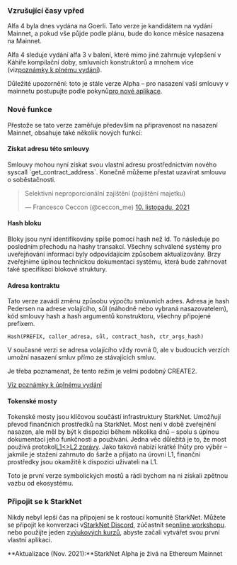 ### Vzrušující časy vpřed

Alfa 4 byla dnes vydána na Goerli. Tato verze je kandidátem na vydání Mainnet, a pokud vše půjde podle plánu, bude do konce měsíce nasazena na Mainnet.

Alfa 4 sleduje vydání alfa 3 v balení, které mimo jiné zahrnuje vylepšení v Káhiře kompilační doby, smluvních konstruktorů a mnohem více (viz[poznámky k plnému vydání](https://github.com/starkware-libs/cairo-lang/releases/tag/v0.5.0)).

Důležité upozornění: toto je stále verze Alpha – pro nasazení vaší smlouvy v mainnetu postupujte podle pokynů[pro nové aplikace](https://forms.reform.app/starkware/SN-Alpha-Contract-Deployment/l894lu).

### Nové funkce

Přestože se tato verze zaměřuje především na připravenost na nasazení Mainnet, obsahuje také několik nových funkcí:

#### Získat adresu této smlouvy

Smlouvy mohou nyní získat svou vlastní adresu prostřednictvím nového syscall \`get_contract_address\`. Konečně můžeme přestat uzavírat smlouvu o soběstačnosti.

<blockquote class="twitter-tweet"><p lang="en" dir="ltr">Selektivní neproporcionální zajištění (pojištění majetku)</p>&mdash; Francesco Ceccon (@ceccon_me) <a href="https://twitter.com/ceccon_me/status/1458410251078836227?ref_src=twsrc%5Etfw">10. listopadu, 2021</a></blockquote> <script async src="https://platform.twitter.com/widgets.js" charset="utf-8"></script>

#### Hash bloku

Bloky jsou nyní identifikovány spíše pomocí hash než Id. To následuje po posledním přechodu na hashy transakcí. Všechny schválené systémy pro uveřejňování informací byly odpovídajícím způsobem aktualizovány. Brzy zveřejníme úplnou technickou dokumentaci systému, která bude zahrnovat také specifikaci blokové struktury.

#### Adresa kontraktu

Tato verze zavádí změnu způsobu výpočtu smluvních adres. Adresa je hash Pedersen na adrese volajícího, sůl (náhodně nebo vybraná nasazovatelem), kód smlouvy hash a hash argumentů konstruktoru, všechny připojené prefixem.

```
Hash(PREFIX, caller_adresa, sůl, contract_hash, ctr_args_hash)
```

V současné verzi se adresa volajícího vždy rovná 0, ale v budoucích verzích umožní nasazení smluv přímo ze stávajících smluv.

Je třeba poznamenat, že tento režim je velmi podobný CREATE2.

[Viz poznámky k úplnému vydání](https://github.com/starkware-libs/cairo-lang/releases/tag/v0.6.0)

#### Tokenské mosty

Tokenské mosty jsou klíčovou součástí infrastruktury StarkNet. Umožňují převod finančních prostředků na StarkNet. Most není v době zveřejnění nasazen, ale měl by být k dispozici během několika dnů – spolu s úplnou dokumentací jeho funkčnosti a používání. Jedna věc důležitá je to, že most používá protokol[L1<>L2 zprávy](https://www.cairo-lang.org/docs/hello_starknet/l1l2.html). Jako taková nabízí krátké lhůty pro výběr – jakmile je stažení zahrnuto do šarže a přijato na úrovni L1, finanční prostředky jsou okamžitě k dispozici uživateli na L1.

Toto je první verze symbolických mostů a rádi bychom na ni získali zpětnou vazbu od ekosystému.

### Připojit se k StarkNet

Nikdy nebyl lepší čas na připojení se k rostoucí komunitě StarkNet. Můžete se připojit ke konverzaci v[StarkNet Discord](https://discord.gg/uJ9HZTUk2Y), zúčastnit se[online workshopu](https://forms.reform.app/starkware/join-a-starknet-workshop/2ma1x8). nebo použijte jeden z[výukových kurzů](https://www.cairo-lang.org/docs/hello_starknet/index.html), abyste začali vytvářet svou první vlastní aplikaci.

**Aktualizace (Nov. 2021):**StarkNet Alpha je živá na Ethereum Mainnet